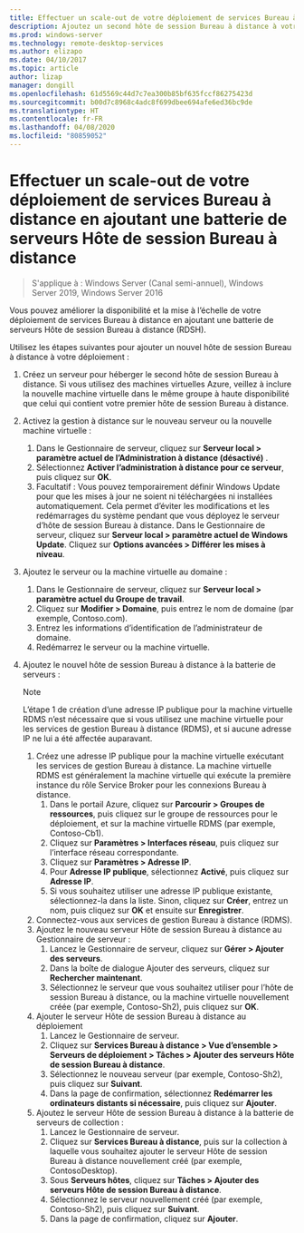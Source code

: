```yaml
---
title: Effectuer un scale-out de votre déploiement de services Bureau à distance en ajoutant une batterie de serveurs Hôte de session Bureau à distance
description: Ajoutez un second hôte de session Bureau à distance à votre environnement de services Bureau à distance.
ms.prod: windows-server
ms.technology: remote-desktop-services
ms.author: elizapo
ms.date: 04/10/2017
ms.topic: article
author: lizap
manager: dongill
ms.openlocfilehash: 61d5569c44d7c7ea300b85bf635fccf86275423d
ms.sourcegitcommit: b00d7c8968c4adc8f699dbee694afe6ed36bc9de
ms.translationtype: HT
ms.contentlocale: fr-FR
ms.lasthandoff: 04/08/2020
ms.locfileid: "80859052"
---
```

# <a name="scale-out-your-remote-desktop-services-deployment-by-adding-an-rd-session-host-farm"></a>Effectuer un scale-out de votre déploiement de services Bureau à distance en ajoutant une batterie de serveurs Hôte de session Bureau à distance

>S'applique à : Windows Server (Canal semi-annuel), Windows Server 2019, Windows Server 2016

Vous pouvez améliorer la disponibilité et la mise à l’échelle de votre déploiement de services Bureau à distance en ajoutant une batterie de serveurs Hôte de session Bureau à distance (RDSH).   
  
 
Utilisez les étapes suivantes pour ajouter un nouvel hôte de session Bureau à distance à votre déploiement :  
  
1. Créez un serveur pour héberger le second hôte de session Bureau à distance. Si vous utilisez des machines virtuelles Azure, veillez à inclure la nouvelle machine virtuelle dans le même groupe à haute disponibilité que celui qui contient votre premier hôte de session Bureau à distance.
2. Activez la gestion à distance sur le nouveau serveur ou la nouvelle machine virtuelle :
   1. Dans le Gestionnaire de serveur, cliquez sur **Serveur local > paramètre actuel de l’Administration à distance (désactivé)** . 
   2. Sélectionnez **Activer l’administration à distance pour ce serveur**, puis cliquez sur **OK**. 
   3. Facultatif : Vous pouvez temporairement définir Windows Update pour que les mises à jour ne soient ni téléchargées ni installées automatiquement. Cela permet d’éviter les modifications et les redémarrages du système pendant que vous déployez le serveur d’hôte de session Bureau à distance. Dans le Gestionnaire de serveur, cliquez sur **Serveur local > paramètre actuel de Windows Update**. Cliquez sur **Options avancées > Différer les mises à niveau**. 
3. Ajoutez le serveur ou la machine virtuelle au domaine :
   1. Dans le Gestionnaire de serveur, cliquez sur **Serveur local > paramètre actuel du Groupe de travail**. 
   2. Cliquez sur **Modifier > Domaine**, puis entrez le nom de domaine (par exemple, Contoso.com). 
   3. Entrez les informations d’identification de l’administrateur de domaine. 
   4. Redémarrez le serveur ou la machine virtuelle.
4. Ajoutez le nouvel hôte de session Bureau à distance à la batterie de serveurs :
   >[!NOTE] 
   > L’étape 1 de création d’une adresse IP publique pour la machine virtuelle RDMS n’est nécessaire que si vous utilisez une machine virtuelle pour les services de gestion Bureau à distance (RDMS), et si aucune adresse IP ne lui a été affectée auparavant.
   
   1. Créez une adresse IP publique pour la machine virtuelle exécutant les services de gestion Bureau à distance. La machine virtuelle RDMS est généralement la machine virtuelle qui exécute la première instance du rôle Service Broker pour les connexions Bureau à distance.  
       1. Dans le portail Azure, cliquez sur **Parcourir > Groupes de ressources**, puis cliquez sur le groupe de ressources pour le déploiement, et sur la machine virtuelle RDMS (par exemple, Contoso-Cb1).  
       2. Cliquez sur **Paramètres > Interfaces réseau**, puis cliquez sur l’interface réseau correspondante.   
       3. Cliquez sur **Paramètres > Adresse IP**.
       4. Pour **Adresse IP publique**, sélectionnez **Activé**, puis cliquez sur **Adresse IP**.   
       5. Si vous souhaitez utiliser une adresse IP publique existante, sélectionnez-la dans la liste. Sinon, cliquez sur **Créer**, entrez un nom, puis cliquez sur **OK** et ensuite sur **Enregistrer**.   
   2. Connectez-vous aux services de gestion Bureau à distance (RDMS).
   3. Ajoutez le nouveau serveur Hôte de session Bureau à distance au Gestionnaire de serveur :   
       1. Lancez le Gestionnaire de serveur, cliquez sur **Gérer > Ajouter des serveurs**.   
       2. Dans la boîte de dialogue Ajouter des serveurs, cliquez sur **Rechercher maintenant**.   
       3. Sélectionnez le serveur que vous souhaitez utiliser pour l’hôte de session Bureau à distance, ou la machine virtuelle nouvellement créée (par exemple, Contoso-Sh2), puis cliquez sur **OK**.
   4. Ajouter le serveur Hôte de session Bureau à distance au déploiement
       1. Lancez le Gestionnaire de serveur.  
       2. Cliquez sur **Services Bureau à distance > Vue d’ensemble > Serveurs de déploiement > Tâches > Ajouter des serveurs Hôte de session Bureau à distance**.   
       3. Sélectionnez le nouveau serveur (par exemple, Contoso-Sh2), puis cliquez sur **Suivant**.  
       4. Dans la page de confirmation, sélectionnez **Redémarrer les ordinateurs distants si nécessaire**, puis cliquez sur **Ajouter**.   
   5. Ajoutez le serveur Hôte de session Bureau à distance à la batterie de serveurs de collection :
       1. Lancez le Gestionnaire de serveur.   
       2. Cliquez sur **Services Bureau à distance**, puis sur la collection à laquelle vous souhaitez ajouter le serveur Hôte de session Bureau à distance nouvellement créé (par exemple, ContosoDesktop).   
       3. Sous **Serveurs hôtes**, cliquez sur **Tâches > Ajouter des serveurs Hôte de session Bureau à distance**.   
       4. Sélectionnez le serveur nouvellement créé (par exemple, Contoso-Sh2), puis cliquez sur **Suivant**.   
       5. Dans la page de confirmation, cliquez sur **Ajouter**.   

